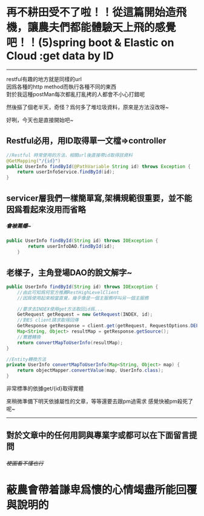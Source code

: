 # 再不耕田受不了啦！！從這篇開始造飛機，讓農夫們都能體驗天上飛的感覺吧！！(5)spring boot & Elastic on Cloud :get data by ID

---  

restful有趣的地方就是同樣的url  
因爲各種的http method而執行各種不同的東西  
對於我這種postMan每次都亂打亂拷的人都會不小心打錯呢

然後摳了個老半天，奇怪？爲何多了堆垃圾資料，原來是方法沒改呀~

好咧，今天也是直接開始吧~

## Restful必用，用ID取得單一文檔=>controller
```java
//Restful 時常使用的方法，相關url後直接帶id取得該資料
@GetMapping("/{id}")
public UserInfo findById(@PathVariable String id) throws Exception {
    return userInfoService.findById(id);
}
```
## servicer層我們一樣簡單寫,架構規範很重要，並不能因爲看起來沒用而省略
##### ~~會被罵爆~~~
```java
public UserInfo findById(String id) throws IOException {
        return userInfoDAO.findById(id);
    }
```
## 老樣子，主角登場DAO的說文解字~
```java
public UserInfo findById(String id) throws IOException {
    //由此可知爲何官方推薦RestHighLevelClient
    //因爲使用起來相當直覺，幾乎像是一個主服務呼叫另一個主服務

    //要求去INDEX使用get方法取回id爲...
    GetRequest getRequest = new GetRequest(INDEX, id);
    //對ES client請求取得回傳
    GetResponse getResponse = client.get(getRequest, RequestOptions.DEFAULT);
    Map<String, Object> resultMap = getResponse.getSource();
    //實體轉換
    return convertMapToUserInfo(resultMap);
}

//Entity轉換方法
private UserInfo convertMapToUserInfo(Map<String, Object> map) {
    return objectMapper.convertValue(map, UserInfo.class);
}
```

非常標準的依據get/{id}取得實體

來稍微準備下明天依據屬性的文章，等等還要去跟pm過需求
感覺快被pm殺死了呢~

---
## 對於文章中的任何用詞與專業字或都可以在下面留言提問 
###### ~~梗圖看不懂也行~~
# 蔽農會帶着謙卑爲懷的心情竭盡所能回覆與說明的

